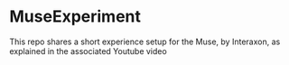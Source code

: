 # MuseExperiment
This repo shares a short experience setup for the Muse, by Interaxon, as explained in the associated Youtube video

